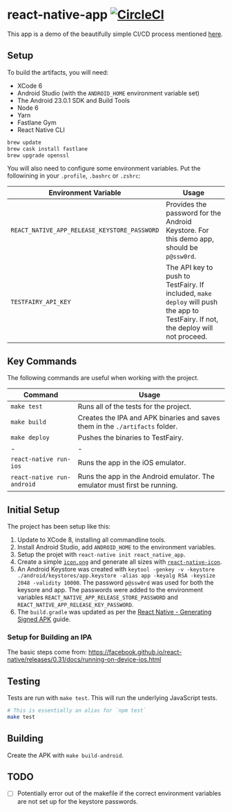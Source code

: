 # react-native-app [![CircleCI](https://circleci.com/gh/dwmkerr/beautifully-simple-app-ci.svg?style=svg)](https://circleci.com/gh/dwmkerr/beautifully-simple-app-ci)

This app is a demo of the beautifully simple CI/CD process mentioned [here](../README.md).

## Setup

To build the artifacts, you will need:

- XCode 6
- Android Studio (with the `ANDROID_HOME` environment variable set)
- The Android 23.0.1 SDK and Build Tools
- Node 6
- Yarn
- Fastlane Gym
- React Native CLI

```bash
brew update
brew cask install fastlane
brew upgrade openssl
```

You will also need to configure some environment variables. Put the followining in your `.profile`, `.bashrc` or `.zshrc`:


| Environment Variable | Usage |
|----------------------|-------|
| `REACT_NATIVE_APP_RELEASE_KEYSTORE_PASSWORD` | Provides the password for the Android Keystore. For this demo app, should be `p@ssw0rd`. |
| `TESTFAIRY_API_KEY` | The API key to push to TestFairy. If included, `make deploy` will push the app to TestFairy. If not, the deploy will not proceed. |

## Key Commands

The following commands are useful when working with the project.

| Command | Usage |
|---------|-------|
| `make test` | Runs all of the tests for the project. |
| `make build` | Creates the IPA and APK binaries and saves them in the `./artifacts` folder. |
| `make deploy` | Pushes the binaries to TestFairy. |
| - | - |
| `react-native run-ios` | Runs the app in the iOS emulator. |
| `react-native run-android` | Runs the app in the Android emulator. The emulator must first be running. |

## Initial Setup

The project has been setup like this:

1. Update to XCode 8, installing all commandline tools.
2. Install Android Studio, add `ANDROID_HOME` to the environment variables.
3. Setup the projet with `react-native init react_native_app`.
4. Create a simple [`icon.png`](./icon.png) and generate all sizes with [`react-native-icon`](https://github.com/dwmkerr/react-native-icon).
5. An Android Keystore was created with `keytool -genkey -v -keystore ./android/keystores/app.keystore -alias app -keyalg RSA -keysize 2048 -validity 10000`. The password `p@ssw0rd` was used for both the keysore and app. The passwords were added to the environment variables `REACT_NATIVE_APP_RELEASE_STORE_PASSWORD` and `REACT_NATIVE_APP_RELEASE_KEY_PASSWORD`.
6. The `build.gradle` was updated as per the [React Native - Generating Signed APK](http://facebook.github.io/react-native/releases/0.19/docs/signed-apk-android.html#content) guide.

### Setup for Building an IPA

The basic steps come from: https://facebook.github.io/react-native/releases/0.31/docs/running-on-device-ios.html

## Testing

Tests are run with `make test`. This will run the underlying JavaScript tests.

```bash
# This is essentially an alias for `npm test`
make test
```

## Building

Create the APK with `make build-android`.

## TODO

- [ ] Potentially error out of the makefile if the correct environment variables are not set up for the keystore passwords.
